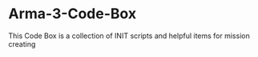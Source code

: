 # Arma-3-Code-Box
This Code Box is a collection of INIT scripts and helpful items for mission creating
